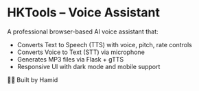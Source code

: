 # HKTools – Voice Assistant

A professional browser-based AI voice assistant that:
- Converts Text to Speech (TTS) with voice, pitch, rate controls
- Converts Voice to Text (STT) via microphone
- Generates MP3 files via Flask + gTTS
- Responsive UI with dark mode and mobile support



👨‍💻 Built by Hamid
